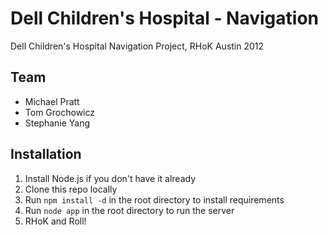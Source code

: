 Dell Children's Hospital - Navigation
=======

Dell Children's Hospital Navigation Project, RHoK Austin 2012

Team
----
* Michael Pratt
* Tom Grochowicz
* Stephanie Yang

Installation
----

1. Install Node.js if you don't have it already
2. Clone this repo locally
3. Run `npm install -d` in the root directory to install requirements
4. Run `node app` in the root directory to run the server
5. RHoK and Roll!
